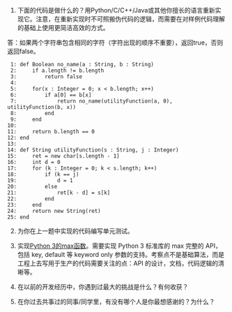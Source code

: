 1. 下面的代码是做什么的？用Python/C/C++/Java或其他你擅长的语言重新实现它。注意，在重新实现时不可照搬伪代码的逻辑，而需要在对样例代码理解的基础上使用更简洁高效的方式。

答：如果两个字符串包含相同的字符（字符出现的顺序不重要），返回true，否则返回false。

```
 1: def Boolean no_name(a : String, b : String)
 2:     if a.length != b.length
 3:         return false
 4:
 5:     for(x : Integer = 0; x < b.length; x++)
 6:         if a[0] == b[x]
 7:             return no_name(utilityFunction(a, 0), utilityFunction(b, x))
 8:         end
 9:     end
10:
11:     return b.length == 0
12: end
13:
14: def String utilityFunction(s : String, j : Integer)
15:     ret = new char[s.length - 1]
16:     int d = 0
17:     for (k : Integer = 0; k < s.length; k++)
18:         if (k == j)
19:             d = 1
20:         else
21:             ret[k - d] = s[k]
22:         end
23:     end
24:     return new String(ret)
25: end
```

2. 为你在上一题中实现的代码编写单元测试。

3. 实现[Python 3的max函数](https://docs.python.org/3/library/functions.html#max)。需要实现 Python 3 标准库的 max 完整的 API，包括 key, default 等 keyword only 参数的支持。考察点不是基础算法，而是工程上去写用于生产的代码需要关注的点：API 的设计，文档，代码逻辑的清晰等。

4. 在以前的开发经历中，你遇到过最大的挑战是什么？有何收获？

5. 在你过去共事过的同事/同学里，有没有哪个人是你最想感谢的？为什么？
